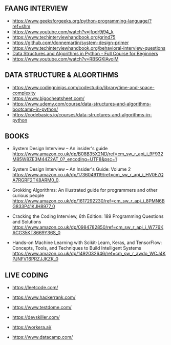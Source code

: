 
## FAANG INTERVIEW

- https://www.geeksforgeeks.org/python-programming-language/?ref=shm
- https://www.youtube.com/watch?v=jfpdr9j94_k
- https://www.techinterviewhandbook.org/grind75
- https://github.com/donnemartin/system-design-primer
- https://www.techinterviewhandbook.org/behavioral-interview-questions
- [Data Structures and Algorithms in Python - Full Course for Beginners](https://www.youtube.com/watch?v=pkYVOmU3MgA)
- https://www.youtube.com/watch?v=RBSGKlAvoiM

## DATA STRUCTURE & ALGORTIHMS

- https://www.codingninjas.com/codestudio/library/time-and-space-complexity
- https://www.bigocheatsheet.com/
- https://www.udemy.com/course/data-structures-and-algorithms-bootcamp-in-python/
- https://codebasics.io/courses/data-structures-and-algorithms-in-python

## BOOKS

- System Design Interview – An insider's guide
https://www.amazon.co.uk/dp/B08B35X2ND/ref=cm_sw_r_api_i_9F932M85W8ZE3M44Z2AT_0?_encoding=UTF8&psc=1 

- System Design Interview – An Insider's Guide: Volume 2
https://www.amazon.co.uk/dp/1736049119/ref=cm_sw_r_api_i_HV0EZQA7RGRF2TK8ARM0_0. 

- Grokking Algorithms: An illustrated guide for programmers and other curious people
https://www.amazon.co.uk/dp/1617292230/ref=cm_sw_r_api_i_8PMN6BG833P41KJH8977_0

- Cracking the Coding Interview, 6th Edition: 189 Programming Questions and Solutions
https://www.amazon.co.uk/dp/0984782850/ref=cm_sw_r_api_i_W776KACG35KT8669Y36S_0

- Hands-on Machine Learning with Scikit-Learn, Keras, and TensorFlow: Concepts, Tools, and Techniques to Build Intelligent Systems
https://www.amazon.co.uk/dp/1492032646/ref=cm_sw_r_awdo_WCJ4KPJNFV16PRZJJKZK_0

## LIVE CODING

- https://leetcode.com/

- https://www.hackerrank.com/

- https://www.testdome.com/

- https://devskiller.com/

- https://workera.ai/

- https://www.datacamp.com/


